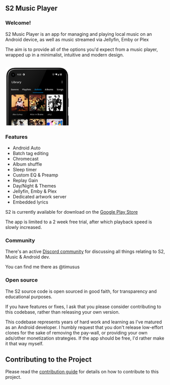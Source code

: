 ## S2 Music Player

### Welcome!

S2 Music Player is an app for managing and playing local music on an Android device, as well as music streamed via Jellyfin, Emby or Plex

The aim is to provide all of the options you'd expect from a music player, wrapped up in a minimalist, intuitive and modern design.

<br/>
<img src="assets/s2_hero_image.png" width="40%"/>
<br/>

### Features

- Android Auto
- Batch tag editing
- Chromecast
- Album shuffle
- Sleep timer
- Custom EQ & Preamp
- Replay Gain
- Day/Night & Themes
- Jellyfin, Emby & Plex
- Dedicated artwork server
- Embedded lyrics

S2 is currently available for download on the [Google Play Store](https://play.google.com/store/apps/details?id=com.simplecityapps.shuttle)

The app is limited to a 2 week free trial, after which playback speed is slowly increased.

### Community

There's an active [Discord community](https://discord.gg/ESyjVgTBWa) for discussing all things relating to S2, Music & Android dev.

You can find me there as @timusus

### Open source

The S2 source code is open sourced in good faith, for transparency and educational purposes.

If you have features or fixes, I ask that you please consider contributing to this codebase, rather than releasing your own version.

This codebase represents years of hard work and learning as I've matured as an Android developer. I humbly request that you don't release low-effort clones for the sake of removing the pay-wall, or
providing your own ads/other monetization strategies. If the app should be free, I'd rather make it that way myself.

## Contributing to the Project

Please read the [contribution guide](CONTRIBUTING.md) for details on how to contribute to this project.

